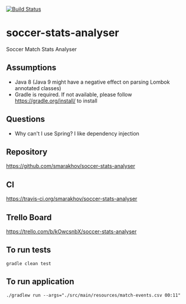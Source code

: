 [![Build Status](https://travis-ci.org/smarakhov/soccer-stats-analyser.svg?branch=master)](https://travis-ci.org/smarakhov/soccer-stats-analyser)

# soccer-stats-analyser
Soccer Match Stats Analyser

## Assumptions
- Java 8 (Java 9 might have a negative effect on parsing Lombok annotated classes)
- Gradle is required. If not available, please follow <https://gradle.org/install/> to install

## Questions
- Why can't I use Spring? I like dependency injection

## Repository
https://github.com/smarakhov/soccer-stats-analyser

## CI
https://travis-ci.org/smarakhov/soccer-stats-analyser

## Trello Board
https://trello.com/b/kOwcsnbX/soccer-stats-analyser

## To run tests 
`gradle clean test`

## To run application 
`./gradlew run --args="./src/main/resources/match-events.csv 00:11"`
